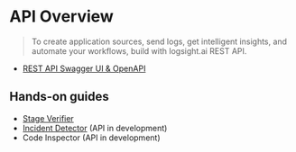# API Overview

> To create application sources, send logs, get intelligent insights, and automate your workflows, build with logsight.ai REST API.


+ [REST API Swagger UI & OpenAPI](https://demo.logsight.ai/swagger-ui/index.html)

## Hands-on guides

+ [Stage Verifier](https://docs.logsight.ai/#/monitor_deployments/stage_verifier)
+ [Incident Detector](https://docs.logsight.ai/#/detect_incidents/incident_detector.md) (API in development)
+ Code Inspector (API in development)

